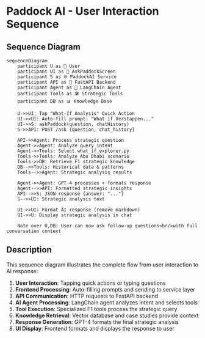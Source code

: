 # Paddock AI - User Interaction Sequence

## Sequence Diagram

```mermaid
sequenceDiagram
    participant U as 👤 User
    participant UI as 📱 AskPaddockScreen
    participant S as 🌐 PaddockAI Service
    participant API as 🚀 FastAPI Backend
    participant Agent as 🤖 LangChain Agent
    participant Tools as 🛠️ Strategic Tools
    participant DB as 📊 Knowledge Base
    
    U->>UI: Tap "What-If Analysis" Quick Action
    UI->>UI: Auto-fill prompt: "What if Verstappen..."
    UI->>S: askPaddock(question, chatHistory)
    S->>API: POST /ask {question, chat_history}
    
    API->>Agent: Process strategic question
    Agent->>Agent: Analyze query intent
    Agent->>Tools: Select what_if_explorer.py
    Tools->>Tools: Analyze Abu Dhabi scenario
    Tools->>DB: Retrieve F1 strategic knowledge
    DB-->>Tools: Historical data & patterns
    Tools-->>Agent: Strategic analysis results
    
    Agent->>Agent: GPT-4 processes + formats response
    Agent-->>API: Formatted strategic insights
    API-->>S: JSON response {answer: "..."}
    S-->>UI: Strategic analysis text
    
    UI->>UI: Format AI response (remove markdown)
    UI->>U: Display strategic analysis in chat
    
    Note over U,DB: User can now ask follow-up questions<br/>with full conversation context
```

## Description

This sequence diagram illustrates the complete flow from user interaction to AI response:

1. **User Interaction**: Tapping quick actions or typing questions
2. **Frontend Processing**: Auto-filling prompts and sending to service layer
3. **API Communication**: HTTP requests to FastAPI backend
4. **AI Agent Processing**: LangChain agent analyzes intent and selects tools
5. **Tool Execution**: Specialized F1 tools process the strategic query
6. **Knowledge Retrieval**: Vector database and case studies provide context
7. **Response Generation**: GPT-4 formats the final strategic analysis
8. **UI Display**: Frontend formats and displays the response to user 